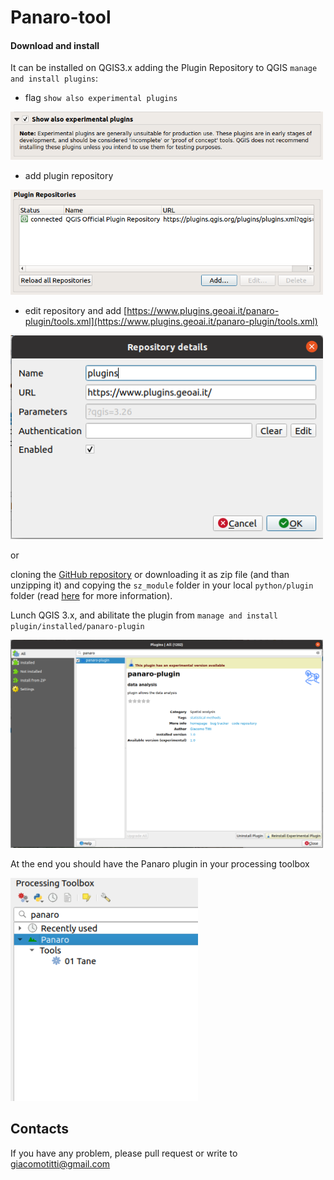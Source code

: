# Panaro-tool

#### Download and install

It can be installed on QGIS3.x adding the Plugin Repository to QGIS ```manage and install plugins```:
- flag ```show also experimental plugins```

<img src="./images/experimental.png" width="500">

- add plugin repository

<img src="./images/addrepo.png" width="500">

- edit repository and add [https://www.plugins.geoai.it/panaro-plugin/tools.xml](https://www.plugins.geoai.it/panaro-plugin/tools.xml)

<img src="./images/repodetails.png" width="500">
<p>

or

cloning the [GitHub repository](https://github.com/giactitti/Panaro-tools) or downloading it as zip file (and than unzipping it) and copying the ```sz_module``` folder in your local ```python/plugin``` folder (read [here](https://docs.qgis.org/3.10/en/docs/user_manual/plugins/plugins.html#core-and-external-plugins) for more information).

Lunch QGIS 3.x, and abilitate the plugin from ```manage and install plugin/installed/panaro-plugin```

<img src="./images/install.png" width="500">
<p>
  
At the end you should have the Panaro plugin in your processing toolbox

<img src="./images/gui.png" width="300">
<p>
    
## Contacts
If you have any problem, please pull request or write to giacomotitti@gmail.com
